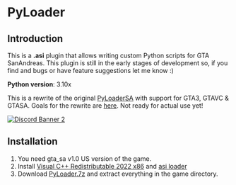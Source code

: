 # PyLoader

## Introduction

This is a **.asi** plugin that allows writing custom Python scripts for GTA SanAndreas. This plugin is still in the early stages of development so, if you find and bugs or have feature suggestions let me know :\) 

**Python version**: 3.10x

This is a rewrite of the original [PyLoaderSA](https://github.com/user-grinch/PyLoader/tree/master) with support for GTA3, GTAVC & GTASA. Goals for the rewrite are [here](https://github.com/user-grinch/PyLoader/issues/1). Not ready for actual use yet!

[![Discord Banner 2](https://discordapp.com/api/guilds/689515979847237649/widget.png?style=banner2)](https://discord.com/invite/ZzW7kmf)

## Installation

1. You need gta_sa v1.0 US version of the game.
2. Install [Visual C++ Redistributable 2022 x86](https://aka.ms/vs/17/release/vc_redist.x86.exe) and [asi loader](https://www.gtagarage.com/mods/show.php?id=21709)
3. Download [PyLoader.7z](https://github.com/user-grinch/PyLoaderSA/releases) and extract everything in the game directory.


